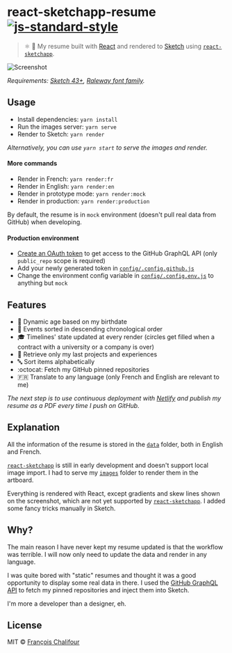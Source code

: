 # react-sketchapp-resume [![js-standard-style](https://img.shields.io/badge/code%20style-standard-brightgreen.svg)](https://github.com/feross/standard)

> ⚛️ 💎 My resume built with [React](https://facebook.github.io/react) and rendered to [Sketch](https://www.sketchapp.com/) using [`react-sketchapp`](https://github.com/airbnb/react-sketchapp).

![Screenshot](https://cloud.githubusercontent.com/assets/6137112/26603036/57ae0832-457d-11e7-9b6b-2dc030044f42.png)

*Requirements: [Sketch 43+](https://www.sketchapp.com/), [Raleway font family](https://fonts.google.com/specimen/Raleway).*

## Usage

* Install dependencies: `yarn install`
* Run the images server: `yarn serve`
* Render to Sketch: `yarn render`

*Alternatively, you can use `yarn start` to serve the images and render.*

#### More commands

* Render in French: `yarn render:fr`
* Render in English: `yarn render:en`
* Render in prototype mode: `yarn render:mock`
* Render in production: `yarn render:production`

By default, the resume is in `mock` environment (doesn't pull real data from GitHub) when developing.

#### Production environment

* [Create an OAuth token](https://developer.github.com/early-access/graphql/guides/accessing-graphql) to get access to the GitHub GraphQL API (only `public_repo` scope is required)
* Add your newly generated token in [`config/.config.github.js`](config/index.js)
* Change the environment config variable in [`config/.config.env.js`](config/.config.env.js) to anything but `mock`

## Features

*  🎂 Dynamic age based on my birthdate
*  📅 Events sorted in descending chronological order
*  🎓 Timelines' state updated at every render (circles get filled when a contract with a university or a company is over)
*  🔢 Retrieve only my last projects and experiences
*  🔤 Sort items alphabetically
* :octocat: Fetch my GitHub pinned repositories
*  🇫🇷 Translate to any language (only French and English are relevant to me)

*The next step is to use continuous deployment with [Netlify](https://www.netlify.com/) and publish my resume as a PDF every time I push on GitHub.*

## Explanation

All the information of the resume is stored in the [`data`](data) folder, both in English and French.

[`react-sketchapp`](https://github.com/airbnb/react-sketchapp) is still in early development and doesn't support local image import. I had to serve my [`images`](images) folder to render them in the artboard.

Everything is rendered with React, except gradients and skew lines shown on the screenshot, which are not yet supported by [`react-sketchapp`](https://github.com/airbnb/react-sketchapp). I added some fancy tricks manually in Sketch.

## Why?

The main reason I have never kept my resume updated is that the workflow was terrible. I will now only need to update the data and render in any language.

I was quite bored with "static" resumes and thought it was a good opportunity to display some real data in there. I used the [GitHub GraphQL API](https://developer.github.com/early-access/graphql) to fetch my pinned repositories and inject them into Sketch.

I'm more a developer than a designer, eh.

## License

MIT © [François Chalifour](http://francoischalifour.com)
